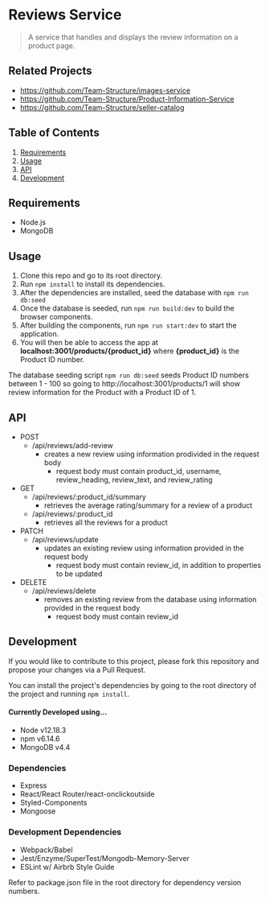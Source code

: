 # Reviews Service

> A service that handles and displays the review information on a product page.

## Related Projects

  - https://github.com/Team-Structure/images-service
  - https://github.com/Team-Structure/Product-Information-Service
  - https://github.com/Team-Structure/seller-catalog

## Table of Contents

1. [Requirements](#requirements)
1. [Usage](#usage)
1. [API](#api)
1. [Development](#development)

## Requirements

- Node.js
- MongoDB

## Usage

1. Clone this repo and go to its root directory.
1. Run `npm install` to install its dependencies.
1. After the dependencies are installed, seed the database with `npm run db:seed`
1. Once the database is seeded, run `npm run build:dev` to build the browser components.
1. After building the components, run `npm run start:dev` to start the application.
1. You will then be able to access the app at **localhost:3001/products/{product_id}** where **{product_id}** is the Product ID number.

The database seeding script `npm run db:seed` seeds Product ID numbers between 1 - 100 so going to http://localhost:3001/products/1 will show review information for the Product with a Product ID of 1.

## API
- POST
  - /api/reviews/add-review
    - creates a new review using information prodivided in the request body
      - request body must contain product_id, username, review_heading, review_text, and review_rating
- GET
  - /api/reviews/:product_id/summary
    - retrieves the average rating/summary for a review of a product
  - /api/reviews/:product_id
    - retrieves all the reviews for a product
- PATCH
  - /api/reviews/update
    - updates an existing review using information provided in the request body
      - request body must contain review_id, in addition to properties to be updated
- DELETE
  - /api/reviews/delete
    - removes an existing review from the database using information provided in the request body
      - request body must contain review_id

## Development

If you would like to contribute to this project, please fork this repository and propose your changes via a Pull Request.

You can install the project's dependencies by going to the root directory of the project and running `npm install`.

#### Currently Developed using...
- Node v12.18.3
- npm v6.14.6
- MongoDB v4.4

### Dependencies
- Express
- React/React Router/react-onclickoutside
- Styled-Components
- Mongoose
### Development Dependencies
- Webpack/Babel
- Jest/Enzyme/SuperTest/Mongodb-Memory-Server
- ESLint w/ Airbrb Style Guide

Refer to package.json file in the root directory for dependency version numbers.

